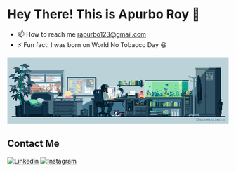# Hey There! This is Apurbo Roy 👋

- 📫 How to reach me rapurbo123@gmail.com
- ⚡ Fun fact: I was born on World No Tobacco Day 😆

<img src="./media/github-profile-coding-gif.gif" width="1000px">

## Contact Me

<a href="https://www.linkedin.com/in/apurbo-roy-68062532b" target="blank"><img align="center" src="https://raw.githubusercontent.com/rahuldkjain/github-profile-readme-generator/master/src/images/icons/Social/linked-in-alt.svg" alt="Linkedin" height="45" width="60" /></a>
<a href="https://instagram.com/apurboroy33" target="blank"><img align="center" src="https://raw.githubusercontent.com/rahuldkjain/github-profile-readme-generator/master/src/images/icons/Social/instagram.svg" alt="Instagram" height="45" width="60" /></a>

<!---
ApurboRoyGit/ApurboRoyGit is a ✨ special ✨ repository because its `README.md` (this file) appears on your GitHub profile.
You can click the Preview link to take a look at your changes.
--->
